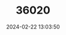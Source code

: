 ---
title: "36020"
category: "Ruagea ovalis"
draft: false
date: 2024-02-22 13:03:50
languages:
  Spanish; Castilian: ["Cedrillo"]
---